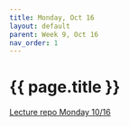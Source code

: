 ```yaml
---
title: Monday, Oct 16
layout: default
parent: Week 9, Oct 16
nav_order: 1
---
```


# {{ page.title }}

[Lecture repo Monday 10/16](https://github.com/bsu-cs-jb/lecture-10-16-mon)
